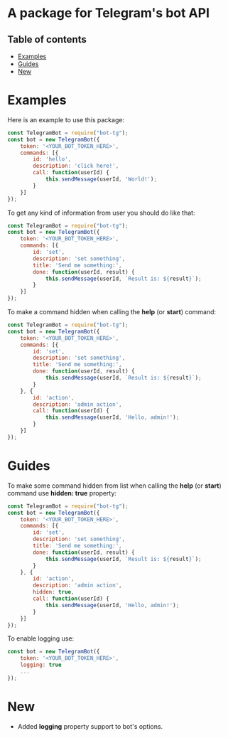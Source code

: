# A package for Telegram's bot API

## Table of contents

* [Examples](#examples)
* [Guides](#guides)
* [New](#new)

# Examples

Here is an example to use this package:

```javascript
const TelegramBot = require("bot-tg");
const bot = new TelegramBot({
	token: '<YOUR_BOT_TOKEN_HERE>',
	commands: [{
		id: 'hello',
		description: 'click here!',
		call: function(userId) {
			this.sendMessage(userId, 'World!');
		}
	}]
});
```

To get any kind of information from user you should do like that:

```javascript
const TelegramBot = require("bot-tg");
const bot = new TelegramBot({
    token: '<YOUR_BOT_TOKEN_HERE>',
    commands: [{
        id: 'set',
        description: 'set something',
        title: 'Send me something:',        
        done: function(userId, result) {
            this.sendMessage(userId, `Result is: ${result}`);
        }
    }]
});
```

To make a command hidden when calling the **help** (or **start**) command:

```javascript
const TelegramBot = require("bot-tg");
const bot = new TelegramBot({
    token: '<YOUR_BOT_TOKEN_HERE>',
    commands: [{
        id: 'set',
        description: 'set something',
        title: 'Send me something:',        
        done: function(userId, result) {
            this.sendMessage(userId, `Result is: ${result}`);
        }
    }, {
        id: 'action',
        description: 'admin action',
        call: function(userId) {
            this.sendMessage(userId, 'Hello, admin!');
        }
    }]
});
```

# Guides

To make some command hidden from list when calling the **help** (or **start**) command use **hidden: true** property:

```javascript
const TelegramBot = require("bot-tg");
const bot = new TelegramBot({
    token: '<YOUR_BOT_TOKEN_HERE>',
    commands: [{
        id: 'set',
        description: 'set something',
        title: 'Send me something:',        
        done: function(userId, result) {
            this.sendMessage(userId, `Result is: ${result}`);
        }
    }, {
        id: 'action',
        description: 'admin action',
        hidden: true,
        call: function(userId) {
            this.sendMessage(userId, 'Hello, admin!');
        }
    }]
});
```

To enable logging use:

```javascript
const bot = new TelegramBot({
    token: '<YOUR_BOT_TOKEN_HERE>',
    logging: true
    ...
});
```

# New

* Added **logging** property support to bot's options.